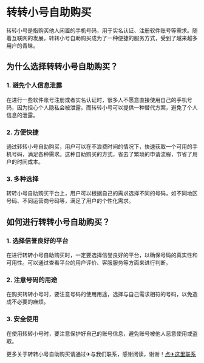 # 转转小号自助购买

转转小号是指购买他人闲置的手机号码，用于实名认证、注册软件账号等需求。随着互联网的发展，转转小号自助购买成为了一种便捷的服务方式，受到了越来越多用户的青睐。

## 为什么选择转转小号自助购买？

### 1. 避免个人信息泄露

在进行一些软件账号注册或者实名认证时，很多人不愿意直接使用自己的手机号码，因为担心个人隐私会被泄露。而转转小号可以提供一种替代方案，避免了个人信息的泄露。

### 2. 方便快捷

通过转转小号自助购买，用户可以在不浪费时间的情况下，快速获取一个可用的手机号码，满足各种需求。这种自助购买的方式，省去了繁琐的申请流程，节省了用户的时间成本。

### 3. 多种选择

转转小号自助购买平台上，用户可以根据自己的需求选择不同的号码，如不同地区号码、不同运营商号码等，满足了用户的个性化需求。

## 如何进行转转小号自助购买？

### 1. 选择信誉良好的平台

在进行转转小号自助购买时，一定要选择信誉良好的平台，以确保号码的真实性和可用性。可以通过查看平台的用户评价、客服服务等方面来进行判断。

### 2. 注意号码的用途

在购买转转小号时，要注意号码的使用用途，选择与自己需求相符的号码，以免造成不必要的麻烦。

### 3. 安全使用

在使用转转小号时，要注意保护好自己的账号信息，避免账号被他人恶意使用或盗取。

更多关于转转小号自助购买请通过✈与我们联系，感谢阅读，谢谢！[点✈这里联系](https://111.k02.cc)